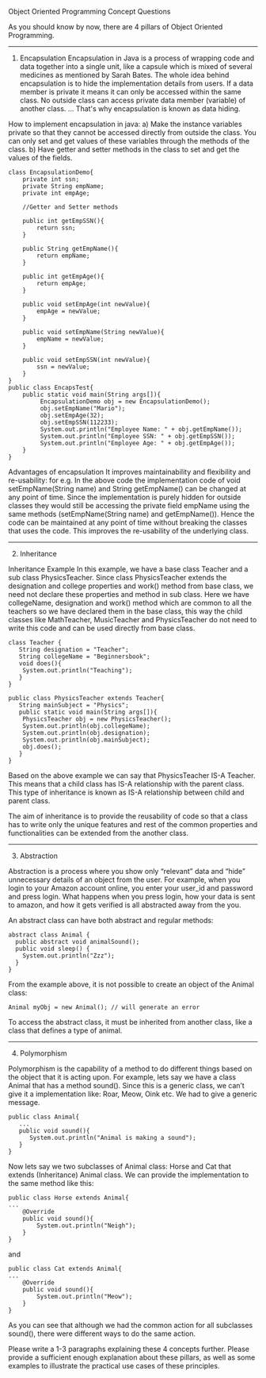 Object Oriented Programming Concept Questions

As you should know by now, there are 4 pillars of Object Oriented Programming.

********************
1. Encapsulation
Encapsulation in Java is a process of wrapping code and data together into a single unit, like a capsule which is mixed of several medicines as mentioned by Sarah Bates. 
The whole idea behind encapsulation is to hide the implementation details from users. If a data member is private it means it can only be accessed within the same class. No outside class can access private data member (variable) of another class. ... That's why encapsulation is known as data hiding.

How to implement encapsulation in java:
a) Make the instance variables private so that they cannot be accessed directly from outside the class. You can only set and get values of these variables through the methods of the class.
b) Have getter and setter methods in the class to set and get the values of the fields.

    class EncapsulationDemo{
        private int ssn;
        private String empName;
        private int empAge;
    
        //Getter and Setter methods
    
        public int getEmpSSN(){
            return ssn;
        }
    
        public String getEmpName(){
            return empName;
        }
    
        public int getEmpAge(){
            return empAge;
        }
    
        public void setEmpAge(int newValue){
            empAge = newValue;
        }
    
        public void setEmpName(String newValue){
            empName = newValue;
        }
    
        public void setEmpSSN(int newValue){
            ssn = newValue;
        }
    }
    public class EncapsTest{
        public static void main(String args[]){
             EncapsulationDemo obj = new EncapsulationDemo();
             obj.setEmpName("Mario");
             obj.setEmpAge(32);
             obj.setEmpSSN(112233);
             System.out.println("Employee Name: " + obj.getEmpName());
             System.out.println("Employee SSN: " + obj.getEmpSSN());
             System.out.println("Employee Age: " + obj.getEmpAge());
        } 
    }

Advantages of encapsulation
It improves maintainability and flexibility and re-usability: for e.g. In the above code the implementation code of void setEmpName(String name) and String getEmpName() can be changed at any point of time. Since the implementation is purely hidden for outside classes they would still be accessing the private field empName using the same methods (setEmpName(String name) and getEmpName()). Hence the code can be maintained at any point of time without breaking the classes that uses the code. This improves the re-usability of the underlying class.


********************
2. Inheritance

Inheritance Example
In this example, we have a base class Teacher and a sub class PhysicsTeacher. Since class PhysicsTeacher extends the designation and college properties and work() method from base class, we need not declare these properties and method in sub class.
Here we have collegeName, designation and work() method which are common to all the teachers so we have declared them in the base class, this way the child classes like MathTeacher, MusicTeacher and PhysicsTeacher do not need to write this code and can be used directly from base class.

    class Teacher {
       String designation = "Teacher";
       String collegeName = "Beginnersbook";
       void does(){
        System.out.println("Teaching");
       }
    }
    
    public class PhysicsTeacher extends Teacher{
       String mainSubject = "Physics";
       public static void main(String args[]){
        PhysicsTeacher obj = new PhysicsTeacher();
        System.out.println(obj.collegeName);
        System.out.println(obj.designation);
        System.out.println(obj.mainSubject);
        obj.does();
       }
    }

Based on the above example we can say that PhysicsTeacher IS-A Teacher. This means that a child class has IS-A relationship with the parent class. This type of inheritance is known as IS-A relationship between child and parent class.

The aim of inheritance is to provide the reusability of code so that a class has to write only the unique features and rest of the common properties and functionalities can be extended from the another class.


********************
3. Abstraction

Abstraction is a process where you show only “relevant” data and “hide” unnecessary details of an object from the user. For example, when you login to your Amazon account online, you enter your user_id and password and press login. What happens when you press login, how your data is sent to amazon, and how it gets verified is all abstracted away from the you.

An abstract class can have both abstract and regular methods:

    abstract class Animal {
      public abstract void animalSound();
      public void sleep() {
        System.out.println("Zzz");
      }
    }

From the example above, it is not possible to create an object of the Animal class:

    Animal myObj = new Animal(); // will generate an error

To access the abstract class, it must be inherited from another class, like a class that defines a type of animal. 


********************
4. Polymorphism
   
Polymorphism is the capability of a method to do different things based on the object that it is acting upon. For example, lets say we have a class Animal that has a method sound(). Since this is a generic class, we can’t give it a implementation like: Roar, Meow, Oink etc. We had to give a generic message.

    public class Animal{
       ...
       public void sound(){
          System.out.println("Animal is making a sound");   
       }
    }

Now lets say we two subclasses of Animal class: Horse and Cat that extends (Inheritance) Animal class. We can provide the implementation to the same method like this:

    public class Horse extends Animal{
    ...
        @Override
        public void sound(){
            System.out.println("Neigh");
        }
    }

and

    public class Cat extends Animal{
    ...
        @Override
        public void sound(){
            System.out.println("Meow");
        }
    }

As you can see that although we had the common action for all subclasses sound(), there were different ways to do the same action. 



Please write a 1-3 paragraphs explaining these 4 concepts further.  Please provide a sufficient enough explanation about these pillars, as well as some examples to illustrate the practical use cases of these principles.  

